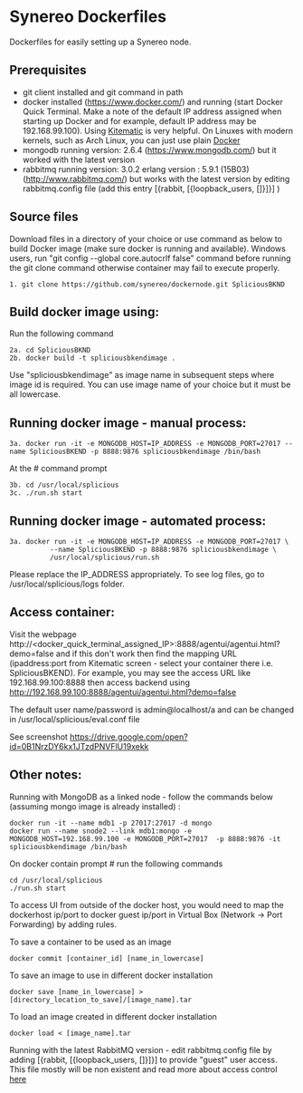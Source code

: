 # Synereo Dockerfiles

Dockerfiles for easily setting up a Synereo node.

## Prerequisites
  - git client installed and git command in path
  - docker installed (https://www.docker.com/) and running (start Docker Quick Terminal. Make a note of the default IP address assigned when starting up Docker and for example, default IP address may be 192.168.99.100). Using  [Kitematic](https://docs.docker.com/kitematic/) is very helpful. On Linuxes with modern kernels, such as Arch Linux, you can just use plain [Docker](https://wiki.archlinux.org/index.php/Docker)
  - mongodb running version: 2.6.4 (https://www.mongodb.com/) but it worked with the latest version
  - rabbitmq running version: 3.0.2 erlang version : 5.9.1 (15B03) (http://www.rabbitmq.com/) but works with the latest version by editing rabbitmq.config file (add this entry [{rabbit, [{loopback_users, []}]}] )

## Source files
Download files in a directory of your choice or use command as below to build Docker image (make sure docker is running and available). Windows users, run "git config --global core.autocrlf false" command before running the git clone command otherwise container may fail to execute properly.

    1. git clone https://github.com/synereo/dockernode.git SpliciousBKND

## Build docker image using: 
Run the following command 

    2a. cd SpliciousBKND
    2b. docker build -t spliciousbkendimage . 

  Use "spliciousbkendimage" as image name in subsequent steps where image id is required. You can use image name of your choice but it must be all lowercase. 
 
## Running docker image - manual process: 

    3a. docker run -it -e MONGODB_HOST=IP_ADDRESS -e MONGODB_PORT=27017 --name SpliciousBKEND -p 8888:9876 spliciousbkendimage /bin/bash
  
At the # command prompt
    
    3b. cd /usr/local/splicious
    3c. ./run.sh start
  
## Running docker image - automated process: 

    3a. docker run -it -e MONGODB_HOST=IP_ADDRESS -e MONGODB_PORT=27017 \
              --name SpliciousBKEND -p 8888:9876 spliciousbkendimage \
              /usr/local/splicious/run.sh
  
Please replace the IP_ADDRESS appropriately. To see log files, go to /usr/local/splicious/logs folder.

## Access container:

Visit the webpage http://<docker_quick_terminal_assigned_IP>:8888/agentui/agentui.html?demo=false and if this don't work then find the mapping URL (ipaddress:port from Kitematic screen - select your container there i.e. SpliciousBKEND). For example, you may see the access URL like 192.168.99.100:8888 then access backend using http://192.168.99.100:8888/agentui/agentui.html?demo=false

The default user name/password is admin@localhost/a and can be changed in /usr/local/splicious/eval.conf file

See screenshot 
https://drive.google.com/open?id=0B1NrzDY6kx1JTzdPNVFlU19xekk

## Other notes:

Running with MongoDB as a linked node - follow the commands below (assuming mongo image is already installed) :

    docker run -it --name mdb1 -p 27017:27017 -d mongo
    docker run --name snode2 --link mdb1:mongo -e MONGODB_HOST=192.168.99.100 -e MONGODB_PORT=27017  -p 8888:9876 -it spliciousbkendimage /bin/bash

On docker contain prompt # run the following commands

    cd /usr/local/splicious
    ./run.sh start

To access UI from outside of the docker host, you would need to map the dockerhost ip/port to docker guest ip/port in Virtual Box (Network -> Port Forwarding) by adding rules.

To save a container to be used as an image

    docker commit [container_id] [name_in_lowercase]

To save an image to use in different docker installation

    docker save [name_in_lowercase] > [directory_location_to_save]/[image_name].tar

To load an image created in different docker installation 

    docker load < [image_name].tar

Running with the latest RabbitMQ version - edit rabbitmq.config file by adding [{rabbit, [{loopback_users, []}]}] to provide "guest" user access. This file mostly will be non existent and read more about access control [here](https://www.rabbitmq.com/access-control.html)
